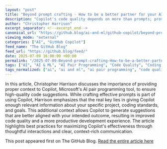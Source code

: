 ```yaml
---
layout: "post"
title: "Beyond prompt crafting - How to be a better partner for your AI pair programmer"
description: "Copilot's code quality depends on more than prompts; providing context is essential for effective AI-assisted programming and better suggestions."
author: "Christopher Harrison"
excerpt_separator: <!--excerpt_end-->
canonical_url: "https://github.blog/ai-and-ml/github-copilot/beyond-prompt-crafting-how-to-be-a-better-partner-for-your-ai-pair-programmer/"
viewing_mode: "external"
categories: ["AI", "GitHub Copilot"]
feed_name: "The GitHub Blog"
feed_url: "https://github.blog/feed/"
date: 2025-07-09 16:00:00 +00:00
permalink: "/2025-07-09-Beyond-prompt-crafting-How-to-be-a-better-partner-for-your-AI-pair-programmer.html"
tags: ["AI", "AI & ML", "AI Pair Programming", "Code Quality", "Coding Context", "Developer Tools", "GitHub Copilot", "News"]
tags_normalized: ["ai", "ai and ml", "ai pair programming", "code quality", "coding context", "developer tools", "github copilot", "news"]
---
```


In this article, Christopher Harrison discusses the importance of providing proper context to Copilot, Microsoft's AI pair programming tool, to ensure high-quality code suggestions. <!--excerpt_end--> While crafting effective prompts is part of using Copilot, Harrison emphasizes that the real key lies in giving Copilot enough relevant information about your specific project, coding standards, and goals. This additional context allows Copilot to generate suggestions that are better aligned with your intended outcome, resulting in improved code quality and a more productive development experience. The article highlights best practices for maximizing Copilot's effectiveness through thoughtful interactions and clear, context-rich communication.

This post appeared first on The GitHub Blog. [Read the entire article here](https://github.blog/ai-and-ml/github-copilot/beyond-prompt-crafting-how-to-be-a-better-partner-for-your-ai-pair-programmer/)
